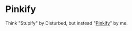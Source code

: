 # Pinkify

Think "Stupify" by Disturbed, but instead "[Pinkify](http://pinkify.herokuapp.com/)" by me.

